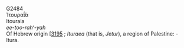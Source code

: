 <body>
  <p>G2484<br>  Ἰτουραΐ́α  <br> Itouraia  <br><i>ee-too-rah‘-yah </i><br>Of Hebrew origin [<a href="h3195.htm">3195</a> ; <i>Ituraea</i> (that is, <i>Jetur</i>), a region of Palestine: - Itura.<br></p>
 </body>